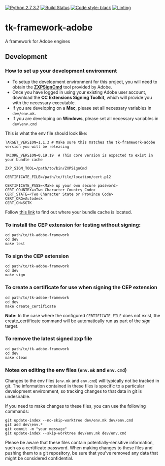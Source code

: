 [![Python 2.7 3.7](https://img.shields.io/badge/python-2.7%20%7C%203.7-blue.svg)](https://www.python.org/)
[![Build Status](https://dev.azure.com/shotgun-ecosystem/Toolkit/_apis/build/status/Frameworks/tk-framework-adobe?branchName=master)](https://dev.azure.com/shotgun-ecosystem/Toolkit/_build/latest?definitionId=62&branchName=master)
[![Code style: black](https://img.shields.io/badge/code%20style-black-000000.svg)](https://github.com/psf/black)
[![Linting](https://img.shields.io/badge/PEP8%20by-Hound%20CI-a873d1.svg)](https://houndci.com)


# tk-framework-adobe

A framework for Adobe engines


## Development

### How to set up your development environment

- To setup the development environment for this project, you will need to obtain the [**ZXPSignCmd**](https://zxpinstaller.com/) tool provided by Adobe.
- Once you have logged in using your existing Adobe user account, download the **CC Extensions Signing Toolkit**, which will provide you with the necessary executable.
- If you are developing on a **Mac**, please set all necessary variables in `dev/env.mk`.
- If you are developing on **Windows**, please set all necessary variables in `dev\env.cmd`

This is what the env file should look like:
```
TARGET_VERSION=1.1.3 # Make sure this matches the tk-framework-adobe version you will be releasing

TKCORE_VERSION=0.19.19  # This core version is expected to exist in your bundle cache

ZXP_SIGN_TOOL=/path/to/bin/ZXPSignCmd

CERTIFICATE_FILE=/path/to/file/location/cert.p12

CERTIFICATE_PASS=<Make up your own secure password>
CERT_COUNTRY=<Two Character Country Code>
CERT_STATE=<Two Character State or Province Code>
CERT_ORG=Autodesk
CERT_CN=SGTK
```

Follow [this link](https://help.autodesk.com/view/SGDEV/ENU/?guid=SGD_qa_administering_qa_where_is_my_cache_html#bundle-cache)
  to find out where your bundle cache is located.

### To install the CEP extension for testing without signing:

```
cd path/to/tk-adobe-framework
cd dev
make test
```

### To sign the CEP extension

```
cd path/to/tk-adobe-framework
cd dev
make sign
```


### To create a certificate for use when signing the CEP extension

```
cd path/to/tk-adobe-framework
cd dev
make create_certificate
```

**Note:** In the case where the configured `CERTIFICATE_FILE` does not exist, the create_certificate command will be automatically run as part of the _sign_ target.


### To remove the latest signed zxp file

```
cd path/to/tk-adobe-framework
cd dev
make clean
```

### Notes on editing the env files (`env.mk` and `env.cmd`)

Changes to the env files (`env.mk` and `env.cmd`) will typically not be tracked in git. The information contained in these files is specific to a particular development environment, so tracking changes to that data in git is undesirable.

If you need to make changes to these files, you can use the following commands:

```
git update-index --no-skip-worktree dev/env.mk dev/env.cmd
git add dev\env.*
git commit -m "your message"
git update-index --skip-worktree dev/env.mk dev/env.cmd
```

Please be aware that these files contain potentially-sensitive information, such as a certificate password. When making changes to these files and pushing them to a git repository, be sure that you've removed any data that might be considered confidential.
